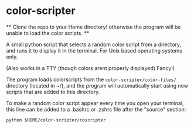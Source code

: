 # color-scripter
** Clone the repo to your Home directory! otherwise the program will be unable to load the color scripts. **

A small python script that selects a random color script from a directory, and runs it to display it in the terminal. For Unix based operating systems only. 

(Also works in a TTY (though colors arent properly displayed) Fancy!)

The program loads colorscripts from the 
``` color-scripter/color-files/ ```
directory (located in ~/), and the program will automatically start using new scripts that are added to this directory.

To make a random color script appear every time you open your terminal,
this line can be added to a .bashrc or .zshrc file after the "source" section:

``` python $HOME/color-scripter/coscripter ```

